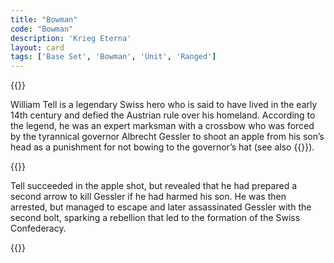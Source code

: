 ```yaml
---
title: "Bowman"
code: "Bowman"
description: 'Krieg Eterna'
layout: card
tags: ['Base Set', 'Bowman', 'Unit', 'Ranged']
---
```

{{<card-detail-page title="Bowman" artwork="Portrait of a Man Holding a Crossbow by Unknown Flemish Artist (17th Century)" >}}
<p>
William Tell is a legendary Swiss hero who is said to have lived in the early 14th century and defied the Austrian rule over his homeland. According to the legend, he was an expert marksman with a crossbow who was forced by the tyrannical governor Albrecht Gessler to shoot an apple from his son’s head as a punishment for not bowing to the governor’s hat (see also {{<cardlink name="Archer" code="archer2">}}). 
</p>
{{<card-detail-image file="tell.jpg" caption="Wilhelm Tell by Friedrich Pecht (1859)">}}
<p>
Tell succeeded in the apple shot, but revealed that he had prepared a second arrow to kill Gessler if he had harmed his son. He was then arrested, but managed to escape and later assassinated Gessler with the second bolt, sparking a rebellion that led to the formation of the Swiss Confederacy.
</p>

{{</card-detail-page>}}